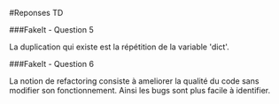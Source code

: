 #Reponses TD

###FakeIt - Question 5

La duplication qui existe est la répétition de la variable 'dict'.

###FakeIt - Question 6

La notion de refactoring consiste à ameliorer la qualité du code sans modifier son fonctionnement. Ainsi les bugs sont plus facile à identifier.